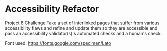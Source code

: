 # Accessibility Refactor
Project 8 Challenge:Take a set of interlinked pages that suffer from various accessibility
flaws and refine and update them so they are accessible and pass an accessibility
validator(s)'s automated checks and a human's check.

Font used: https://fonts.google.com/specimen/Lato
